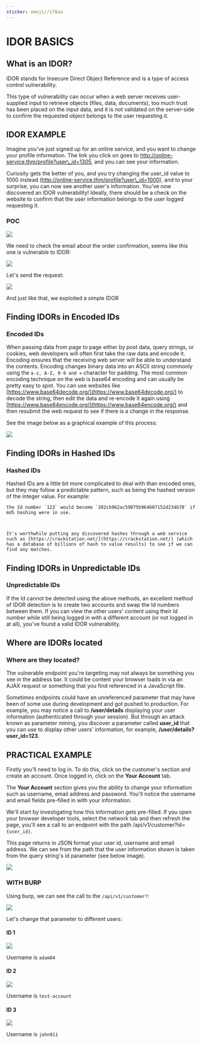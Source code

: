 ```yaml
---
sticker: emoji//1f6aa
---
```


# IDOR BASICS

## **What is an IDOR?**

IDOR stands for Insecure Direct Object Reference and is a type of access control vulnerability.

This type of vulnerability can occur when a web server receives user-supplied input to retrieve objects (files, data, documents), too much trust has been placed on the input data, and it is not validated on the server-side to confirm the requested object belongs to the user requesting it.

## IDOR EXAMPLE

Imagine you've just signed up for an online service, and you want to change your profile information. The link you click on goes to http://online-service.thm/profile?user\_id=1305, and you can see your information.

Curiosity gets the better of you, and you try changing the user\_id value to 1000 instead (http://online-service.thm/profile?user\_id=1000), and to your surprise, you can now see another user's information. You've now discovered an IDOR vulnerability! Ideally, there should be a check on the website to confirm that the user information belongs to the user logged requesting it.

### POC

![](images/Pasted%20image%2020241105160722.png)

We need to check the email about the order confirmation, seems like this one is vulnerable to IDOR:

![](images/Pasted%20image%2020241105160804.png)

Let's send the request:

![](images/Pasted%20image%2020241105160853.png)

And just like that, we exploited a simple IDOR

## Finding IDORs in Encoded IDs

### **Encoded IDs**

When passing data from page to page either by post data, query strings, or cookies, web developers will often first take the raw data and encode it. Encoding ensures that the receiving web server will be able to understand the contents. Encoding changes binary data into an ASCII string commonly using the `a-z, A-Z, 0-9 and =` character for padding. The most common encoding technique on the web is base64 encoding and can usually be pretty easy to spot. You can use websites like [https://www.base64decode.org/](https://www.base64decode.org/) to decode the string, then edit the data and re-encode it again using [https://www.base64encode.org/](https://www.base64encode.org/) and then resubmit the web request to see if there is a change in the response.

See the image below as a graphical example of this process:

![](https://tryhackme-images.s3.amazonaws.com/user-uploads/5efe36fb68daf465530ca761/room-content/5f2cbe5c4ab4a274420bc9a9afc9202d.png)

## Finding IDORs in Hashed IDs

### **Hashed IDs**

Hashed IDs are a little bit more complicated to deal with than encoded ones, but they may follow a predictable pattern, such as being the hashed version of the integer value. For example:

```ad-example
the Id number `123` would become `202cb962ac59075b964b07152d234b70` if md5 hashing were in use.

  

It's worthwhile putting any discovered hashes through a web service such as [https://crackstation.net/](https://crackstation.net/) (which has a database of billions of hash to value results) to see if we can find any matches.
```

## Finding IDORs in Unpredictable IDs

### **Unpredictable IDs**

If the Id cannot be detected using the above methods, an excellent method of IDOR detection is to create two accounts and swap the Id numbers between them. If you can view the other users' content using their Id number while still being logged in with a different account (or not logged in at all), you've found a valid IDOR vulnerability.

## Where are IDORs located

### **Where are they located?**

The vulnerable endpoint you're targeting may not always be something you see in the address bar. It could be content your browser loads in via an AJAX request or something that you find referenced in a JavaScript file.&#x20;

Sometimes endpoints could have an unreferenced parameter that may have been of some use during development and got pushed to production. For example, you may notice a call to **/user/details** displaying your user information (authenticated through your session). But through an attack known as parameter mining, you discover a parameter called **user\_id** that you can use to display other users' information, for example, **/user/details?user\_id=123**.

## PRACTICAL EXAMPLE

Firstly you'll need to log in. To do this, click on the customer's section and create an account. Once logged in, click on the **Your Account** tab.&#x20;

The **Your Account** section gives you the ability to change your information such as username, email address and password. You'll notice the username and email fields pre-filled in with your information. &#x20;

We'll start by investigating how this information gets pre-filled. If you open your browser developer tools, select the network tab and then refresh the page, you'll see a call to an endpoint with the path /api/v1/customer?id=`{user_id}`.

This page returns in JSON format your user id, username and email address. We can see from the path that the user information shown is taken from the query string's id parameter (see below image).

![](https://tryhackme-images.s3.amazonaws.com/user-uploads/5efe36fb68daf465530ca761/room-content/5d71d3fe747a8c8934564feddfc69f75.png)

### WITH BURP

Using burp, we can see the call to the `/api/v1/customer?`:

![](images/Pasted%20image%2020241105170248.png)

Let's change that parameter to different users:

#### ID 1

![](images/Pasted%20image%2020241105170239.png)

Username is `adam84`

#### ID 2

![](images/Pasted%20image%2020241105170302.png)

Username is `test-account`

#### ID 3

![](images/Pasted%20image%2020241105170317.png)

Username is `john911`
